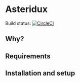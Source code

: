 # Asteridux

Build status: [![CircleCI](https://circleci.com/gh/asteridux/asteridux.svg?style=svg)](https://circleci.com/gh/AntJanus/asteridux:Why)

## Why?


## Requirements

## Installation and setup